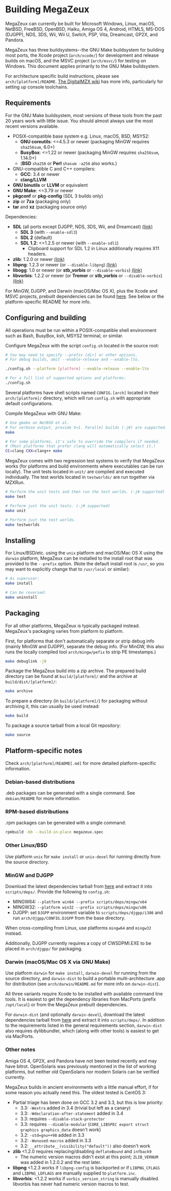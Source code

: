 Building MegaZeux
=================

MegaZeux can currently be built for Microsoft Windows, Linux, macOS,
NetBSD, FreeBSD, OpenBSD, Haiku, Amiga OS 4, Android, HTML5, MS-DOS (DJGPP),
NDS, 3DS, Wii, Wii U, Switch, PSP, Vita, Dreamcast, GP2X, and Pandora.

MegaZeux has three buildsystems--the GNU Make buildsystem for building most
ports, the Xcode project (`arch/xcode/`) for development and release builds
on macOS, and the MSVC project (`arch/msvc/`) for testing on Windows. This
document applies primarily to the GNU Make buildsystem.

For architecture specific build instructions, please see `arch/[platform]/README`.
[The DigitalMZX wiki](https://www.digitalmzx.com/wiki/Compiling_MegaZeux) has
more info, particularly for setting up console toolchains.


Requirements
------------

For the GNU Make buildsystem, most versions of these tools from the
past 20 years work with little issue. You should almost always use the
most recent versions available.

- POSIX-compatible base system e.g. Linux, macOS, BSD, MSYS2:
  - **GNU coreutils**: <=4.5.3 or newer (packaging MinGW requires `sha256sum`, 6.0+)
  - **BusyBox**: <=1.22 or newer (packaging MinGW requires `sha256sum`, 1.14.0+)
  - (**BSD** `sha256` or **Perl** `shasum -a256` also works.)
- GNU-compatible C and C++ compilers:
  - **GCC**: 3.4 or newer
  - **clang/LLVM**
- **GNU binutils** or **LLVM** or equivalent
- **GNU Make**: <=3.79 or newer
- **pkgconf** or **pkg-config** (SDL 3 builds only)
- **zip** or **7za** (packaging only)
- **tar** and **xz** (packaging source only)

Dependencies:

- **SDL** (all ports except DJGPP, NDS, 3DS, Wii, and Dreamcast)
  [(link)](https://www.libsdl.org/)
  - **SDL 3** (with `--enable-sdl3`)
  - **SDL 2** (default)
  - **SDL 1.2**: <=1.2.5 or newer (with `--enable-sdl1`)
    - Clipboard support for SDL 1.2 in Linux additionally requires X11 headers.
- **zlib**: 1.2.0 or newer
  [(link)](https://www.zlib.net/)
- **libpng**: 1.2.3 or newer (or `--disable-libpng`)
  [(link)](http://www.libpng.org/pub/png/libpng.html)
- **libogg**: 1.0 or newer (or **stb_vorbis** or `--disable-vorbis`)
  [(link)](https://xiph.org/downloads/)
- **libvorbis**: 1.2.2 or newer (or **Tremor** or **stb_vorbis** or `--disable-vorbis`)
  [(link)](https://xiph.org/downloads/)

For MinGW, DJGPP, and Darwin (macOS/Mac OS X), plus the Xcode and MSVC projects,
prebuilt dependencies can be found [here](https://github.com/AliceLR/megazeux-dependencies).
See below or the platform-specific README for more info.


Configuring and building
------------------------

All operations must be run within a POSIX-compatible shell environment
such as Bash, BusyBox, ksh, MSYS2 terminal, or similar.

Configure MegaZeux with the script `config.sh` located in the source root:
```sh
# You may need to specify --prefix [dir] or other options.
# For debug builds, omit --enable-release and --enable-lto.

./config.sh --platform [platform] --enable-release --enable-lto

# For a full list of supported options and platforms:
./config.sh
```
Several platforms have shell scripts named `CONFIG.[arch]` located in their
`arch/[platform]/` directory, which will run `config.sh` with appropriate
default configurations.

Compile MegaZeux with GNU Make:
```sh
# Use gmake on NetBSD et al.
# For verbose output, provide V=1. Parallel builds (-j#) are supported.
make

# For some platforms, it's safe to override the compilers if needed.
# (Most platforms that prefer clang will automatically select it.)
CC=clang CXX=clang++ make
```

MegaZeux comes with two regression test systems to verify that MegaZeux works
(for platforms and build environments where executables can be run locally).
The unit tests located in `unit/` are compiled and executed individually.
The test worlds located in `testworlds/` are run together via MZXRun.
```sh
# Perform the unit tests and then run the test worlds. (-j# supported)
make test

# Perform just the unit tests. (-j# supported)
make unit

# Perform just the test worlds.
make testworlds
```


Installing
----------

For Linux/BSD/etc. using the `unix` platform and macOS/Mac OS X using the
`darwin` platform, MegaZeux can be installed to the install root that was
provided to the `--prefix` option. (Note the default install root is `/usr`,
so you may want to explicitly change that to `/usr/local` or similar):
```sh
# As superuser:
make install

# Can be reversed:
make uninstall
```


Packaging
---------

For all other platforms, MegaZeux is typically packaged instead.
MegaZeux's packaging varies from platform to platform.

First, for platforms that don't automatically separate or strip debug info
(mainly MinGW and DJGPP), separate the debug info. (For MinGW, this also runs
the locally compiled tool `arch/mingw/pefix` to strip PE timestamps.)
```sh
make debuglink -j8
```

Package the MegaZeux build into a zip archive. The prepared build directory can
be found at `build/[platform]/` and the archive at `build/dist/[platform]/`:
```sh
make archive
```

To prepare a directory (in `build/[platform]/`) for packaging without archiving
it, this can usually be used instead:
```sh
make build
```

To package a source tarball from a local Git repository:
```sh
make source
```


Platform-specific notes
-----------------------

Check `arch/[platform]/README[.md]` for more detailed platform-specific
information.

### Debian-based distributions

.deb packages can be generated with a single command.
See `debian/README` for more information.

### RPM-based distributions

.rpm packages can be generated with a single command:
```sh
rpmbuild -bb --build-in-place megazeux.spec
```

### Other Linux/BSD

Use platform `unix` for `make install` or `unix-devel` for running directly
from the source directory.

### MinGW and DJGPP

Download the latest dependencies tarball from
[here](https://github.com/AliceLR/megazeux-dependencies) and extract it into
`scripts/deps/`. Provide the following to `config.sh`:

- MINGW64: `--platform win64 --prefix scripts/deps/mingw/x64`
- MINGW32: `--platform win32 --prefix scripts/deps/mingw/x86`
- DJGPP: set `DJGPP` environment variable to `scripts/deps/djgpp/i386`
  and run `arch/djgpp/CONFIG.DJGPP` from the base directory.

When cross-compiling from Linux, use platforms `mingw64` and `mingw32` instead.

Additionally, DJGPP currently requires a copy of CWSDPMI.EXE to be placed in
`arch/djgpp/` for packaging.

### Darwin (macOS/Mac OS X via GNU Make)

Use platform `darwin` for `make install`, `darwin-devel` for running from the
source directory, and `darwin-dist` to build a portable multi-architecture .app
for distribution (see `arch/darwin/README.md` for more info on `darwin-dist`).

All three variants require Xcode to be installed with available command line
tools. It is easiest to get the dependency libraries from MacPorts (prefix
`/opt/local`) or from the MegaZeux prebuilt dependencies.

For `darwin-dist` (and optionally `darwin-devel`), download the latest
dependencies tarball from [here](https://github.com/AliceLR/megazeux-dependencies)
and extract it into `scripts/deps/`. In addition to the requirements listed in
the general requirements section, `darwin-dist` also requires dylibbundler,
which (along with other tools) is easiest to get via MacPorts.

### Other notes

Amiga OS 4, GP2X, and Pandora have not been tested recently and may have bitrot.
OpenSolaris was previously mentioned in the list of working platforms, but
neither old OpenSolaris nor modern Solaris can be verified currently.

MegaZeux builds in ancient environments with a little manual effort, if
for some reason you actually need this. The oldest tested is CentOS 3:

- Partial triage has been done on GCC 3.2 and 3.3, but this is low priority:
  - 3.3: `-Wextra` added in 3.4 (trivial but left as a canary)
  - 3.3: `-Wdeclaration-after-statement` added in 3.4
  - 3.3: requires `--disable-stack-protector`
  - 3.3: requires `--disable-modular`
    (`CORE_LIBSPEC export struct graphics graphics_data` doesn't work)
  - 3.2: `-std=gnu++98` added in 3.3
  - 3.2: `-Wunused-macros` added in 3.3
  - 3.2: `__attribute__(visibility("default"))` also doesn't work
- **zlib** <1.2.0 requires replacing/disabling `deflateBound` and `infback9`
  - The numeric version macros didn't exist at this point; `ZLIB_VERNUM` was
    added in 1.2.0.2 and the rest later.
- **libpng** <1.2.3 works if `libpng-config` is backported or if
  `LIBPNG_CFLAGS` and `LIBPNG_LDFLAGS` are manually supplied to `platform.inc`.
- **libvorbis**: <1.2.2 works if `vorbis_version_string` is manually disabled.
  libvorbis has never had numeric version macros to test.
